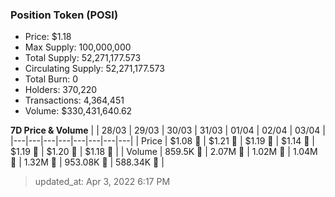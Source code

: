 
  ### Position Token (POSI)
  - Price: $1.18
  - Max Supply: 100,000,000
  - Total Supply: 52,271,177.573
  - Circulating Supply: 52,271,177.573
  - Total Burn: 0
  - Holders: 370,220
  - Transactions: 4,364,451
  - Volume: $330,431,640.62

  **7D Price & Volume**
  | | 28&#x2F;03 | 29&#x2F;03 | 30&#x2F;03 | 31&#x2F;03 | 01&#x2F;04 | 02&#x2F;04 | 03&#x2F;04 |
  |---|---|---|---|---|---|---|---|
  | Price | $1.08 🚀 | $1.21 🚀 | $1.19 🔻 | $1.14 🔻 | $1.19 🚀 | $1.20 🚀 | $1.18 🔻 |
  | Volume | 859.5K 🔻 | 2.07M 🚀 | 1.02M 🔻 | 1.04M 🚀 | 1.32M 🚀 | 953.08K 🔻 | 588.34K 🔻 |

  > updated_at: Apr 3, 2022 6:17 PM
